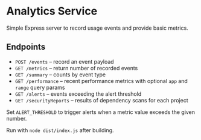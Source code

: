 # Analytics Service

Simple Express server to record usage events and provide basic metrics.

## Endpoints

- `POST /events` – record an event payload
- `GET /metrics` – return number of recorded events
- `GET /summary` – counts by event type
- `GET /performance` – recent performance metrics with optional `app` and `range` query params
- `GET /alerts` – events exceeding the alert threshold
- `GET /securityReports` – results of dependency scans for each project

Set `ALERT_THRESHOLD` to trigger alerts when a metric value exceeds the given number.

Run with `node dist/index.js` after building.
